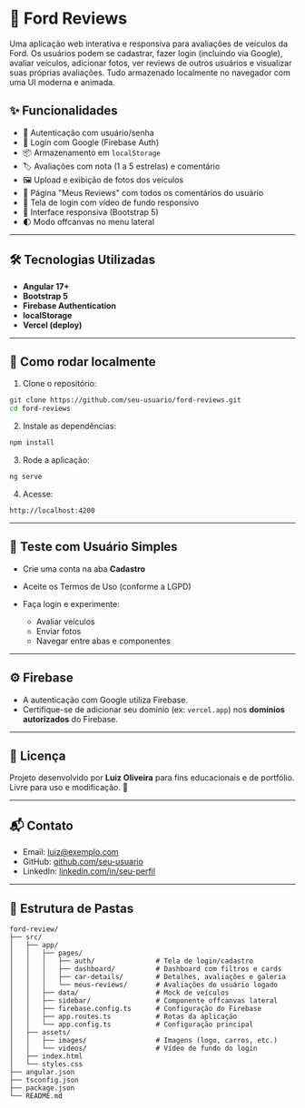 # 🚗 Ford Reviews

Uma aplicação web interativa e responsiva para avaliações de veículos da Ford. Os usuários podem se cadastrar, fazer login (incluindo via Google), avaliar veículos, adicionar fotos, ver reviews de outros usuários e visualizar suas próprias avaliações. Tudo armazenado localmente no navegador com uma UI moderna e animada.

## ✨ Funcionalidades

- 🔐 Autenticação com usuário/senha
- 🔐 Login com Google (Firebase Auth)
- 📦 Armazenamento em `localStorage`
- 🏷️ Avaliações com nota (1 a 5 estrelas) e comentário
- 🖼️ Upload e exibição de fotos dos veículos
- 👤 Página "Meus Reviews" com todos os comentários do usuário
- 🎥 Tela de login com vídeo de fundo responsivo
- 📱 Interface responsiva (Bootstrap 5)
- 🌓 Modo offcanvas no menu lateral

---

## 🛠️ Tecnologias Utilizadas

- **Angular 17+**
- **Bootstrap 5**
- **Firebase Authentication**
- **localStorage**
- **Vercel (deploy)**

---

## 🚀 Como rodar localmente

1. Clone o repositório:

```bash
git clone https://github.com/seu-usuario/ford-reviews.git
cd ford-reviews
```

2. Instale as dependências:

```bash
npm install
```

3. Rode a aplicação:

```bash
ng serve
```

4. Acesse:

```
http://localhost:4200
```

---

## 🧪 Teste com Usuário Simples

- Crie uma conta na aba **Cadastro**
- Aceite os Termos de Uso (conforme a LGPD)
- Faça login e experimente:

  - Avaliar veículos
  - Enviar fotos
  - Navegar entre abas e componentes

---

## ⚙️ Firebase

- A autenticação com Google utiliza Firebase.
- Certifique-se de adicionar seu domínio (ex: `vercel.app`) nos **domínios autorizados** do Firebase.

---

## 📄 Licença

Projeto desenvolvido por **Luiz Oliveira** para fins educacionais e de portfólio. Livre para uso e modificação. 🚀

---

## 📬 Contato

- Email: luiz@exemplo.com
- GitHub: [github.com/seu-usuario](https://github.com/seu-usuario)
- LinkedIn: [linkedin.com/in/seu-perfil](https://linkedin.com/in/seu-perfil)
---

## 📁 Estrutura de Pastas

```
ford-review/
├── src/
│   ├── app/
│   │   ├── pages/
│   │   │   ├── auth/               # Tela de login/cadastro
│   │   │   ├── dashboard/          # Dashboard com filtros e cards
│   │   │   ├── car-details/        # Detalhes, avaliações e galeria
│   │   │   └── meus-reviews/       # Avaliações do usuário logado
│   │   ├── data/                   # Mock de veículos
│   │   ├── sidebar/                # Componente offcanvas lateral
│   │   ├── firebase.config.ts      # Configuração do Firebase
│   │   ├── app.routes.ts           # Rotas da aplicação
│   │   └── app.config.ts           # Configuração principal
│   ├── assets/
│   │   ├── images/                 # Imagens (logo, carros, etc.)
│   │   └── videos/                 # Vídeo de fundo do login
│   ├── index.html
│   └── styles.css
├── angular.json
├── tsconfig.json
├── package.json
└── README.md
```
